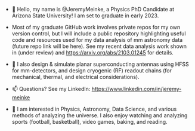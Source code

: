 - 👋 Hello, my name is @JeremyMeinke, a Physics PhD Candidate at Arizona State University! I am set to graduate in early 2023. 
- Most of my graduate GitHub work involves private repos for my own version control, but I will include a public repository highlighting useful code and resources used for my data analysis of mm astronomy data (future repo link will be here). See my recent data analysis work shown in (under review) and https://arxiv.org/abs/2103.01245 for details.  

- 🔭 I also design & simulate planar superconducting antennas using HFSS for mm-detectors, and design cryogenic (RF) readout chains (for mechanical, thermal, and electrical considerations).

- 📫 Questions? See my LinkedIn: https://www.linkedin.com/in/jeremy-meinke
- 👀 I am interested in Physics, Astronomy, Data Science, and various methods of analyzing the universe.  I also enjoy watching and analyzing sports (football, basketball), video games, baking, and reading.

<!---
JeremyMeinke/JeremyMeinke is a ✨ special ✨ repository because its `README.md` (this file) appears on your GitHub profile.
You can click the Preview link to take a look at your changes.
--->
